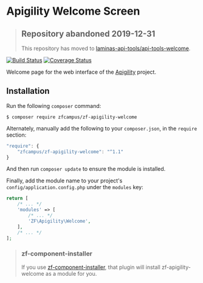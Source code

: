 Apigility Welcome Screen
========================

> ## Repository abandoned 2019-12-31
>
> This repository has moved to [laminas-api-tools/api-tools-welcome](https://github.com/laminas-api-tools/api-tools-welcome).

[![Build Status](https://secure.travis-ci.org/zfcampus/zf-apigility-welcome.svg?branch=master)](https://secure.travis-ci.org/zfcampus/zf-apigility-welcome)
[![Coverage Status](https://coveralls.io/repos/github/zfcampus/zf-apigility-welcome/badge.svg?branch=master)](https://coveralls.io/github/zfcampus/zf-apigility-welcome?branch=master)

Welcome page for the web interface of the [Apigility](http://www.apigility.org) project.


Installation
------------

Run the following `composer` command:

```console
$ composer require zfcampus/zf-apigility-welcome
```

Alternately, manually add the following to your `composer.json`, in the `require` section:

```javascript
"require": {
    "zfcampus/zf-apigility-welcome": "^1.1"
}
```

And then run `composer update` to ensure the module is installed.

Finally, add the module name to your project's `config/application.config.php` under the `modules`
key:

```php
return [
    /* ... */
    'modules' => [
        /* ... */
        'ZF\Apigility\Welcome',
    ],
    /* ... */
];
```

> ### zf-component-installer
>
> If you use [zf-component-installer](https://github.com/zendframework/zf-component-installer),
> that plugin will install zf-apigility-welcome as a module for you.
